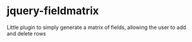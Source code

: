 jquery-fieldmatrix
==================

Little plugin to simply generate a matrix of fields, allowing the user to add and delete rows